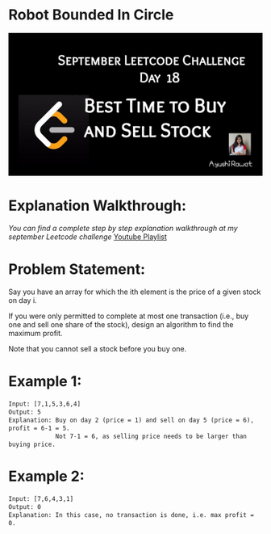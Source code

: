 Robot Bounded In Circle
==========================

![alt text](https://github.com/ayushi7rawat/LeetCode/blob/master/September%20Leetcode%20Challenge/D18%20Best%20Time%20to%20Buy%20and%20Sell%20Stock/cover.jpg)

Explanation Walkthrough:
==========================
*You can find a complete step by step explanation walkthrough at my september Leetcode challenge* [Youtube Playlist](https://www.youtube.com/playlist?list=PLjaO05BrsbIP4_rYhYjB95q-IpxoIXmlm)

Problem Statement:
==========================
Say you have an array for which the ith element is the price of a given stock on day i.

If you were only permitted to complete at most one transaction (i.e., buy one and sell one share of the stock), design an algorithm to find the maximum profit.

Note that you cannot sell a stock before you buy one.

Example 1:
==========================
```
Input: [7,1,5,3,6,4]
Output: 5
Explanation: Buy on day 2 (price = 1) and sell on day 5 (price = 6), profit = 6-1 = 5.
             Not 7-1 = 6, as selling price needs to be larger than buying price.
```

Example 2:
==========================
```
Input: [7,6,4,3,1]
Output: 0
Explanation: In this case, no transaction is done, i.e. max profit = 0.
```